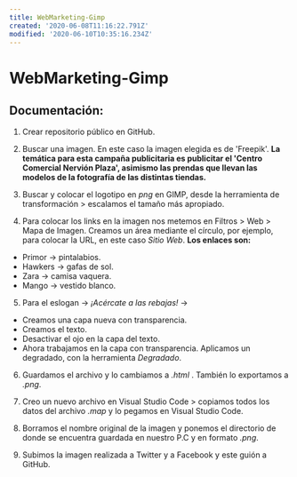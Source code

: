 ```yaml
---
title: WebMarketing-Gimp
created: '2020-06-08T11:16:22.791Z'
modified: '2020-06-10T10:35:16.234Z'
---
```


# WebMarketing-Gimp

## Documentación:
1. Crear repositorio público en GitHub.

2. Buscar una imagen. En este caso la imagen elegida es de 'Freepik'. 
**La temática para esta campaña publicitaria es publicitar el 'Centro Comercial Nervión Plaza', asimismo las prendas que llevan las modelos de la fotografía de las distintas tiendas.**

3. Buscar y colocar el logotipo en *png* en GIMP, desde la herramienta de transformación > escalamos el tamaño más apropiado.

4. Para colocar los links en la imagen nos metemos en Filtros > Web > Mapa de Imagen. Creamos un área mediante el círculo, por ejemplo, para colocar la URL, en este caso *Sitio Web*. **Los enlaces son:** 
- Primor -> pintalabios.
- Hawkers -> gafas de sol.
- Zara -> camisa vaquera.
- Mango -> vestido blanco.

5. Para el eslogan -> *¡Acércate a las rebajas!* ->
- Creamos una capa nueva con transparencia.
- Creamos el texto.
- Desactivar el ojo en la capa del texto.
- Ahora trabajamos en la capa con transparencia. Aplicamos un degradado, con la herramienta *Degradado*.

6. Guardamos el archivo y lo cambiamos a *.html* . También lo exportamos a *.png*.

7. Creo un nuevo archivo en Visual Studio Code > copiamos todos los datos del archivo *.map* y lo pegamos en Visual Studio Code.

8. Borramos el nombre original de la imagen y ponemos el directorio de donde se encuentra guardada en nuestro P.C y en formato *.png*.

9. Subimos la imagen realizada a Twitter y a Facebook y este guión a GitHub.

